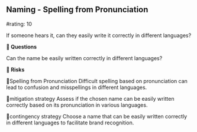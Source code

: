 

## Naming - Spelling from Pronunciation

#rating: 10


If someone hears it, can they easily write it correctly in different languages?

**💭 Questions**

Can the name be easily written correctly in different languages?

**🚨 Risks**

🚨Spelling from Pronunciation
Difficult spelling based on pronunciation can lead to confusion and misspellings in different languages.

🚨mitigation strategy
Assess if the chosen name can be easily written correctly based on its pronunciation in various languages.

🚨contingency strategy
Choose a name that can be easily written correctly in different languages to facilitate brand recognition.





